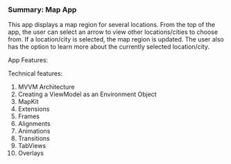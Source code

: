 ### Summary: Map App

This app displays a map region for several locations. From the top of the app, the user can select an arrow to view other locations/cities to choose from. If a location/city is selected, the map region is updated. The user also has the option to learn more about the currently selected location/city. 

App Features: 

Technical features:
1) MVVM Architecture
2) Creating a ViewModel as an Environment Object
3) MapKit
4) Extensions
5) Frames
6) Alignments
7) Animations
8) Transitions
9) TabViews
10) Overlays
